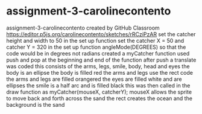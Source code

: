 # assignment-3-carolinecontento
assignment-3-carolinecontento created by GitHub Classroom
https://editor.p5js.org/carolinecontento/sketches/rRCziPzAR
set the catcher height and width to 50 in the set up function
set the catcher X = 50 and catcher Y = 320 in the set up function 
angleMode(DEGREES) so that the code would be in degrees not radians
created a myCatcher function
used push and pop at the beginning and end of the function 
after push a translate was coded 
this consists of the arms, legs, smile, body, head and eyes 
the body is an ellipse 
the body is filled red
the arms and legs use the rect code 
the arms and legs are filled orangered
the eyes are filled white and are ellipses 
the smile is a half arc and is filled black 
this was then called in the draw function as myCatcher(mouseX, catcherY);
mouseX allows the sprite to move back and forth across the sand
the rect creates the ocean and the background is the sand 
